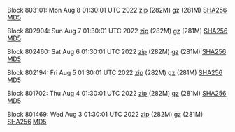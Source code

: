 Block 803101: Mon Aug  8 01:30:01 UTC 2022 [zip](https://files.01coin.io/mainnet/2022-08-08/bootstrap.dat.zip) (282M) [gz](https://files.01coin.io/mainnet/2022-08-08/bootstrap.dat.tar.gz) (281M) [SHA256](https://files.01coin.io/mainnet/2022-08-08/sha256.txt) [MD5](https://files.01coin.io/mainnet/2022-08-08/md5.txt)

Block 802904: Sun Aug  7 01:30:01 UTC 2022 [zip](https://files.01coin.io/mainnet/2022-08-07/bootstrap.dat.zip) (282M) [gz](https://files.01coin.io/mainnet/2022-08-07/bootstrap.dat.tar.gz) (281M) [SHA256](https://files.01coin.io/mainnet/2022-08-07/sha256.txt) [MD5](https://files.01coin.io/mainnet/2022-08-07/md5.txt)

Block 802460: Sat Aug  6 01:30:01 UTC 2022 [zip](https://files.01coin.io/mainnet/2022-08-06/bootstrap.dat.zip) (282M) [gz](https://files.01coin.io/mainnet/2022-08-06/bootstrap.dat.tar.gz) (281M) [SHA256](https://files.01coin.io/mainnet/2022-08-06/sha256.txt) [MD5](https://files.01coin.io/mainnet/2022-08-06/md5.txt)

Block 802194: Fri Aug  5 01:30:01 UTC 2022 [zip](https://files.01coin.io/mainnet/2022-08-05/bootstrap.dat.zip) (282M) [gz](https://files.01coin.io/mainnet/2022-08-05/bootstrap.dat.tar.gz) (281M) [SHA256](https://files.01coin.io/mainnet/2022-08-05/sha256.txt) [MD5](https://files.01coin.io/mainnet/2022-08-05/md5.txt)

Block 801702: Thu Aug  4 01:30:01 UTC 2022 [zip](https://files.01coin.io/mainnet/2022-08-04/bootstrap.dat.zip) (282M) [gz](https://files.01coin.io/mainnet/2022-08-04/bootstrap.dat.tar.gz) (281M) [SHA256](https://files.01coin.io/mainnet/2022-08-04/sha256.txt) [MD5](https://files.01coin.io/mainnet/2022-08-04/md5.txt)

Block 801469: Wed Aug  3 01:30:01 UTC 2022 [zip](https://files.01coin.io/mainnet/2022-08-03/bootstrap.dat.zip) (282M) [gz](https://files.01coin.io/mainnet/2022-08-03/bootstrap.dat.tar.gz) (281M) [SHA256](https://files.01coin.io/mainnet/2022-08-03/sha256.txt) [MD5](https://files.01coin.io/mainnet/2022-08-03/md5.txt)
